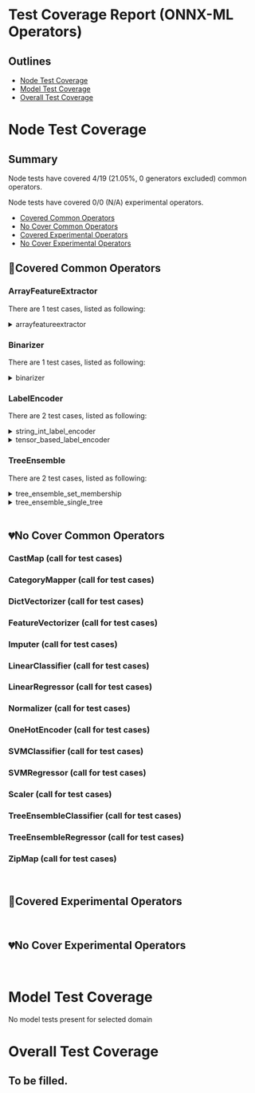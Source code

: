 <!--- SPDX-License-Identifier: Apache-2.0 -->
# Test Coverage Report (ONNX-ML Operators)
## Outlines
* [Node Test Coverage](#node-test-coverage)
* [Model Test Coverage](#model-test-coverage)
* [Overall Test Coverage](#overall-test-coverage)
# Node Test Coverage
## Summary
Node tests have covered 4/19 (21.05%, 0 generators excluded) common operators.

Node tests have covered 0/0 (N/A) experimental operators.

* [Covered Common Operators](#covered-common-operators)
* [No Cover Common Operators](#no-cover-common-operators)
* [Covered Experimental Operators](#covered-experimental-operators)
* [No Cover Experimental Operators](#no-cover-experimental-operators)

## &#x1F49A;Covered Common Operators
### ArrayFeatureExtractor
There are 1 test cases, listed as following:
<details>
<summary>arrayfeatureextractor</summary>

```python
node = onnx.helper.make_node(
    "ArrayFeatureExtractor",
    inputs=["x", "y"],
    outputs=["z"],
    domain="ai.onnx.ml",
)

x = np.arange(12).reshape((3, 4)).astype(np.float32)
y = np.array([0, 1], dtype=np.int64)
z = np.array([[0, 4, 8], [1, 5, 9]], dtype=np.float32).T
expect(
    node,
    inputs=[x, y],
    outputs=[z],
    name="test_ai_onnx_ml_array_feature_extractor",
)
```

</details>


### Binarizer
There are 1 test cases, listed as following:
<details>
<summary>binarizer</summary>

```python
threshold = 1.0
node = onnx.helper.make_node(
    "Binarizer",
    inputs=["X"],
    outputs=["Y"],
    threshold=threshold,
    domain="ai.onnx.ml",
)
x = np.random.randn(3, 4, 5).astype(np.float32)
y = compute_binarizer(x, threshold)[0]

expect(node, inputs=[x], outputs=[y], name="test_ai_onnx_ml_binarizer")
```

</details>


### LabelEncoder
There are 2 test cases, listed as following:
<details>
<summary>string_int_label_encoder</summary>

```python
node = onnx.helper.make_node(
    "LabelEncoder",
    inputs=["X"],
    outputs=["Y"],
    domain="ai.onnx.ml",
    keys_strings=["a", "b", "c"],
    values_int64s=[0, 1, 2],
    default_int64=42,
)
x = np.array(["a", "b", "d", "c", "g"]).astype(object)
y = np.array([0, 1, 42, 2, 42]).astype(np.int64)
expect(
    node,
    inputs=[x],
    outputs=[y],
    name="test_ai_onnx_ml_label_encoder_string_int",
)

node = onnx.helper.make_node(
    "LabelEncoder",
    inputs=["X"],
    outputs=["Y"],
    domain="ai.onnx.ml",
    keys_strings=["a", "b", "c"],
    values_int64s=[0, 1, 2],
)
x = np.array(["a", "b", "d", "c", "g"]).astype(object)
y = np.array([0, 1, -1, 2, -1]).astype(np.int64)
expect(
    node,
    inputs=[x],
    outputs=[y],
    name="test_ai_onnx_ml_label_encoder_string_int_no_default",
)
```

</details>
<details>
<summary>tensor_based_label_encoder</summary>

```python
tensor_keys = make_tensor(
    "keys_tensor", onnx.TensorProto.STRING, (3,), ["a", "b", "c"]
)
repeated_string_keys = ["a", "b", "c"]
x = np.array(["a", "b", "d", "c", "g"]).astype(object)
y = np.array([0, 1, 42, 2, 42]).astype(np.int16)

node = onnx.helper.make_node(
    "LabelEncoder",
    inputs=["X"],
    outputs=["Y"],
    domain="ai.onnx.ml",
    keys_tensor=tensor_keys,
    values_tensor=make_tensor(
        "values_tensor", onnx.TensorProto.INT16, (3,), [0, 1, 2]
    ),
    default_tensor=make_tensor(
        "default_tensor", onnx.TensorProto.INT16, (1,), [42]
    ),
)

expect(
    node,
    inputs=[x],
    outputs=[y],
    name="test_ai_onnx_ml_label_encoder_tensor_mapping",
)

node = onnx.helper.make_node(
    "LabelEncoder",
    inputs=["X"],
    outputs=["Y"],
    domain="ai.onnx.ml",
    keys_strings=repeated_string_keys,
    values_tensor=make_tensor(
        "values_tensor", onnx.TensorProto.INT16, (3,), [0, 1, 2]
    ),
    default_tensor=make_tensor(
        "default_tensor", onnx.TensorProto.INT16, (1,), [42]
    ),
)

expect(
    node,
    inputs=[x],
    outputs=[y],
    name="test_ai_onnx_ml_label_encoder_tensor_value_only_mapping",
)
```

</details>


### TreeEnsemble
There are 2 test cases, listed as following:
<details>
<summary>tree_ensemble_set_membership</summary>

```python
node = onnx.helper.make_node(
    "TreeEnsemble",
    ["X"],
    ["Y"],
    domain="ai.onnx.ml",
    n_targets=4,
    aggregate_function=1,
    membership_values=make_tensor(
        "membership_values",
        onnx.TensorProto.FLOAT,
        (8,),
        [1.2, 3.7, 8, 9, np.nan, 12, 7, np.nan],
    ),
    nodes_missing_value_tracks_true=None,
    nodes_hitrates=None,
    post_transform=0,
    tree_roots=[0],
    nodes_modes=make_tensor(
        "nodes_modes",
        onnx.TensorProto.UINT8,
        (3,),
        np.array([0, 6, 6], dtype=np.uint8),
    ),
    nodes_featureids=[0, 0, 0],
    nodes_splits=make_tensor(
        "nodes_splits",
        onnx.TensorProto.FLOAT,
        (3,),
        np.array([11, 232344.0, np.nan], dtype=np.float32),
    ),
    nodes_trueleafs=[0, 1, 1],
    nodes_truenodeids=[1, 0, 1],
    nodes_falseleafs=[1, 0, 1],
    nodes_falsenodeids=[2, 2, 3],
    leaf_targetids=[0, 1, 2, 3],
    leaf_weights=make_tensor(
        "leaf_weights", onnx.TensorProto.FLOAT, (4,), [1, 10, 1000, 100]
    ),
)

x = np.array([1.2, 3.4, -0.12, np.nan, 12, 7], np.float32).reshape(-1, 1)
expected = np.array(
    [
        [1, 0, 0, 0],
        [0, 0, 0, 100],
        [0, 0, 0, 100],
        [0, 0, 1000, 0],
        [0, 0, 1000, 0],
        [0, 10, 0, 0],
    ],
    dtype=np.float32,
)
expect(
    node,
    inputs=[x],
    outputs=[expected],
    name="test_ai_onnx_ml_tree_ensemble_set_membership",
)
```

</details>
<details>
<summary>tree_ensemble_single_tree</summary>

```python
node = onnx.helper.make_node(
    "TreeEnsemble",
    ["X"],
    ["Y"],
    domain="ai.onnx.ml",
    n_targets=2,
    membership_values=None,
    nodes_missing_value_tracks_true=None,
    nodes_hitrates=None,
    aggregate_function=1,
    post_transform=0,
    tree_roots=[0],
    nodes_modes=make_tensor(
        "nodes_modes",
        onnx.TensorProto.UINT8,
        (3,),
        np.array([0, 0, 0], dtype=np.uint8),
    ),
    nodes_featureids=[0, 0, 0],
    nodes_splits=make_tensor(
        "nodes_splits",
        onnx.TensorProto.DOUBLE,
        (3,),
        np.array([3.14, 1.2, 4.2], dtype=np.float64),
    ),
    nodes_truenodeids=[1, 0, 1],
    nodes_trueleafs=[0, 1, 1],
    nodes_falsenodeids=[2, 2, 3],
    nodes_falseleafs=[0, 1, 1],
    leaf_targetids=[0, 1, 0, 1],
    leaf_weights=make_tensor(
        "leaf_weights",
        onnx.TensorProto.DOUBLE,
        (4,),
        np.array([5.23, 12.12, -12.23, 7.21], dtype=np.float64),
    ),
)

x = np.array([1.2, 3.4, -0.12, 1.66, 4.14, 1.77], np.float64).reshape(3, 2)
y = np.array([[5.23, 0], [5.23, 0], [0, 12.12]], dtype=np.float64)
expect(
    node,
    inputs=[x],
    outputs=[y],
    name="test_ai_onnx_ml_tree_ensemble_single_tree",
)
```

</details>


<br/>

## &#x1F494;No Cover Common Operators
### CastMap (call for test cases)


### CategoryMapper (call for test cases)


### DictVectorizer (call for test cases)


### FeatureVectorizer (call for test cases)


### Imputer (call for test cases)


### LinearClassifier (call for test cases)


### LinearRegressor (call for test cases)


### Normalizer (call for test cases)


### OneHotEncoder (call for test cases)


### SVMClassifier (call for test cases)


### SVMRegressor (call for test cases)


### Scaler (call for test cases)


### TreeEnsembleClassifier (call for test cases)


### TreeEnsembleRegressor (call for test cases)


### ZipMap (call for test cases)


<br/>

## &#x1F49A;Covered Experimental Operators
<br/>

## &#x1F494;No Cover Experimental Operators
<br/>

# Model Test Coverage
No model tests present for selected domain
# Overall Test Coverage
## To be filled.
